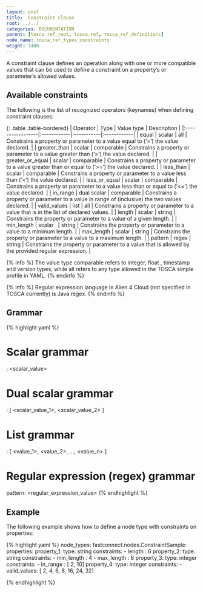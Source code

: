 ```yaml
---
layout: post
title:  Constraint clause
root: ../../
categories: DOCUMENTATION
parent: [tosca_ref_root, tosca_ref, tosca_ref_definitions]
node_name: tosca_ref_types_constraints
weight: 1400
---
```


A constraint clause defines an operation along with one or more compatible values that can be used to define a constraint on a property’s or parameter’s allowed values.

## Available constraints

The following is the list of recognized operators (keynames) when defining constraint clauses:

{: .table .table-bordered}
| Operator         | Type        | Value type | Description |
|:-----------------|:------------|:-----------|:------------|
| equal            | scalar      | all        | Constrains a property or parameter to a value equal to (‘=’) the value declared. |
| greater_than     | scalar      | comparable | Constrains a property or parameter to a value greater than (‘>’) the value declared. |
| greater_or_equal | scalar      | comparable | Constrains a property or parameter to a value greater than or equal to (‘>=’) the value declared. |
| less_than        | scalar      | comparable | Constrains a property or parameter to a value less than (‘<’) the value declared. |
| less_or_equal    | scalar      | comparable | Constrains a property or parameter to a value less than or equal to (‘<=’) the value declared. |
| in_range         | dual scalar | comparable | Constrains a property or parameter to a value in range of (inclusive) the two values declared. |
| valid_values     | list        | all        | Constrains a property or parameter to a value that is in the list of declared values. |
| length           | scalar      | string     | Constrains the property or parameter to a value of a given length. |
| min_length       | scalar      | string     | Constrains the property or parameter to a value to a minimum length. |
| max_length       | scalar      | string     | Constrains the property or parameter to a value to a maximum length. |
| pattern          | regex       | string     | Constrains the property or parameter to a value that is allowed by the provided regular expression. |

{% info %}
The value type comparable refers to integer, float , timestamp and version types, while all refers to any type allowed in the TOSCA simple profile in YAML.
{% endinfo %}

{% info %}
Regular expression language in Alien 4 Cloud (not specified in TOSCA currently) is Java regex.
{% endinfo %}

## Grammar

{% highlight yaml %}
# Scalar grammar
<operator>: <scalar_value>

# Dual scalar grammar
<operator>: [ <scalar_value_1>, <scalar_value_2> ]

# List grammar
<operator>: [ <value_1>, <value_2>, ..., <value_n> ]

# Regular expression (regex) grammar
pattern: <regular_expression_value>
{% endhighlight %}

## Example

The following example shows how to define a node type with constraints on properties:

{% highlight yaml %}
node_types:
  fastconnect.nodes.ConstraintSample:
    properties:
      property_1:
        type: string
        constraints:
          - length : 6
      property_2:
        type: string
        constraints:
          - min_length : 4
          - max_length : 8
      property_3:
        type: integer
        constraints:
          - in_range : [ 2, 10]
      property_4:
        type: integer
        constraints:
          - valid_values: [ 2, 4, 6, 8, 16, 24, 32]

{% endhighlight %}
